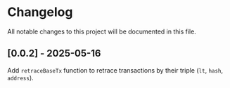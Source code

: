 # Changelog

All notable changes to this project will be documented in this file.

## [0.0.2] - 2025-05-16

Add `retraceBaseTx` function to retrace transactions by their triple (`lt`, `hash`, `address`).
